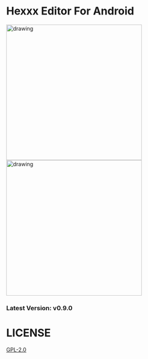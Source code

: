 # Hexxx Editor For Android
<img src="https://github.com/user-attachments/assets/b76b54e6-6d84-4002-961d-9ba415eb44d8" alt="drawing" width="360"/> 
<img src="https://github.com/user-attachments/assets/5232014f-b6a0-44ef-8a8e-4da8eaa45dd3" alt="drawing" width="360"/>


<h3 id="version">Latest Version: v0.9.0</h3>

# LICENSE
[GPL-2.0](LICENSE)
